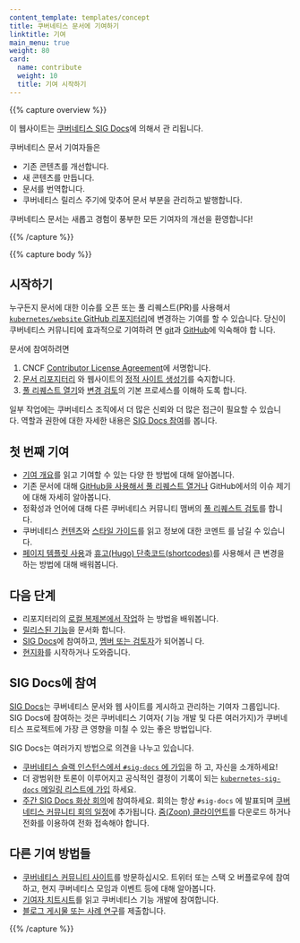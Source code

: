 ```yaml
---
content_template: templates/concept
title: 쿠버네티스 문서에 기여하기
linktitle: 기여
main_menu: true
weight: 80
card:
  name: contribute
  weight: 10
  title: 기여 시작하기
---
```


{{% capture overview %}}

이 웹사이트는
[쿠버네티스 SIG Docs](/docs/contribute/#get-involved-with-sig-docs)에 의해서 관
리됩니다.

쿠버네티스 문서 기여자들은

- 기존 콘텐츠를 개선합니다.
- 새 콘텐츠를 만듭니다.
- 문서를 번역합니다.
- 쿠버네티스 릴리스 주기에 맞추어 문서 부분을 관리하고 발행합니다.

쿠버네티스 문서는 새롭고 경험이 풍부한 모든 기여자의 개선을 환영합니다!

{{% /capture %}}

{{% capture body %}}

## 시작하기

누구든지 문서에 대한 이슈를 오픈 또는 풀 리퀘스트(PR)를 사용해서
[`kubernetes/website` GitHub 리포지터리](https://github.com/kubernetes/website)에
변경하는 기여를 할 수 있습니다. 당신이 쿠버네티스 커뮤니티에 효과적으로 기여하려
면 [git](https://git-scm.com/)과 [GitHub](https://lab.github.com/)에 익숙해야 합
니다.

문서에 참여하려면

1. CNCF
   [Contributor License Agreement](https://github.com/kubernetes/community/blob/master/CLA.md)에
   서명합니다.
2. [문서 리포지터리](https://github.com/kubernetes/website) 와 웹사이트의
   [정적 사이트 생성기](https://gohugo.io)를 숙지합니다.
3. [풀 리퀘스트 열기](/docs/contribute/new-content/open-a-pr/)와
   [변경 검토](/docs/contribute/review/reviewing-prs/)의 기본 프로세스를 이해하
   도록 합니다.

일부 작업에는 쿠버네티스 조직에서 더 많은 신뢰와 더 많은 접근이 필요할 수 있습니
다. 역할과 권한에 대한 자세한 내용은
[SIG Docs 참여](/ko/docs/contribute/participating/)를 봅니다.

## 첫 번째 기여

- [기여 개요](/docs/contribute/new-content/overview/)를 읽고 기여할 수 있는 다양
  한 방법에 대해 알아봅니다.
- 기존 문서에 대해
  [GitHub을 사용해서 풀 리퀘스트 열거나](/docs/contribute/new-content/new-content/#changes-using-github)
  GitHub에서의 이슈 제기에 대해 자세히 알아봅니다.
- 정확성과 언어에 대해 다른 쿠버네티스 커뮤니티 맴버의
  [풀 리퀘스트 검토](/docs/contribute/review/reviewing-prs/)를 합니다.
- 쿠버네티스 [컨텐츠](/docs/contribute/style/content-guide/)와
  [스타일 가이드](/docs/contribute/style/style-guide/)를 읽고 정보에 대한 코멘트
  를 남길 수 있습니다.
- [페이지 템플릿 사용](/docs/contribute/style/page-templates/)과
  [휴고(Hugo) 단축코드(shortcodes)](/docs/contribute/style/hugo-shortcodes/)를
  사용해서 큰 변경을 하는 방법에 대해 배워봅니다.

## 다음 단계

- 리포지터리의
  [로컬 복제본에서 작업](/docs/contribute/new-content/new-content/#fork-the-repo)하
  는 방법을 배워봅니다.
- [릴리스된 기능](/docs/contribute/new-content/new-features/)을 문서화 합니다.
- [SIG Docs](/ko/docs/contribute/participating/)에 참여하고,
  [멤버 또는 검토자](/ko/docs/contribute/participating/#역할과-책임)가 되어봅니
  다.
- [현지화](/ko/docs/contribute/localization_ko/)를 시작하거나 도와줍니다.

## SIG Docs에 참여

[SIG Docs](/ko/docs/contribute/participating/)는 쿠버네티스 문서와 웹 사이트를
게시하고 관리하는 기여자 그룹입니다. SIG Docs에 참여하는 것은 쿠버네티스 기여자(
기능 개발 및 다른 여러가지)가 쿠버네티스 프로젝트에 가장 큰 영향을 미칠 수 있는
좋은 방법입니다.

SIG Docs는 여러가지 방법으로 의견을 나누고 있습니다.

- [쿠버네티스 슬랙 인스턴스에서 `#sig-docs` 에 가입](http://slack.k8s.io/)을 하
  고, 자신을 소개하세요!
- 더 광범위한 토론이 이루어지고 공식적인 결정이 기록이 되는
  [`kubernetes-sig-docs` 메일링 리스트에 가입](https://groups.google.com/forum/#!forum/kubernetes-sig-docs)
  하세요.
- [주간 SIG Docs 화상 회의](https://github.com/kubernetes/community/tree/master/sig-docs)에
  참여하세요. 회의는 항상 `#sig-docs` 에 발표되며
  [쿠버네티스 커뮤니티 회의 일정](https://calendar.google.com/calendar/embed?src=cgnt364vd8s86hr2phapfjc6uk%40group.calendar.google.com&ctz=America/Los_Angeles)에
  추가됩니다. [줌(Zoon) 클라이언트](https://zoom.us/download)를 다운로드 하거나
  전화를 이용하여 전화 접속해야 합니다.

## 다른 기여 방법들

- [쿠버네티스 커뮤니티 사이트](/community/)를 방문하십시오. 트위터 또는 스택 오
  버플로우에 참여하고, 현지 쿠버네티스 모임과 이벤트 등에 대해 알아봅니다.
- [기여자 치트시트](https://github.com/kubernetes/community/tree/master/contributors/guide/contributor-cheatsheet)를
  읽고 쿠버네티스 기능 개발에 참여합니다.
- [블로그 게시물 또는 사례 연구](/docs/contribute/new-content/blogs-case-studies/)를
  제출합니다.

{{% /capture %}}

